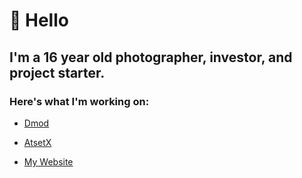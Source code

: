 # 👋 Hello


## I'm a 16 year old photographer, investor, and project starter.

### Here's what I'm working on:

- [Dmod](https://dmod.gg)

- [AtsetX](https://assetx.org)

- [My Website](https://vagabondit.surge.sh)

